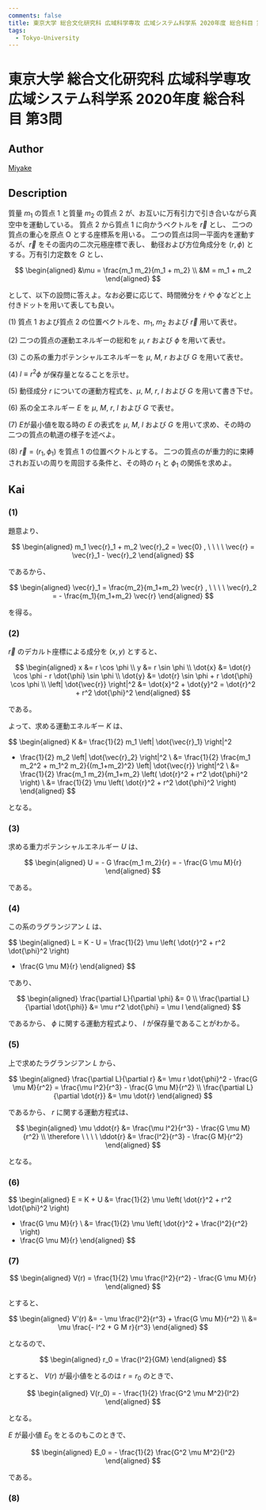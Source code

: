 ```yaml
---
comments: false
title: 東京大学 総合文化研究科 広域科学専攻 広域システム科学系 2020年度 総合科目 第3問
tags:
  - Tokyo-University
---
```

# 東京大学 総合文化研究科 広域科学専攻 広域システム科学系 2020年度 総合科目 第3問

## **Author**
[Miyake](https://miyake.github.io/exams/index.html)

## **Description**
質量 $m_1$ の質点 $1$ と質量 $m_2$ の質点 $2$ が、お互いに万有引力で引き合いながら真空中を運動している。
質点 $2$ から質点 $1$ に向かうベクトルを $\vec{r}$ とし、
二つの質点の重心を原点 $\text{O}$ とする座標系を用いる。
二つの質点は同一平面内を運動するが、$\vec{r}$ をその面内の二次元極座標で表し、
動径および方位角成分を $(r, \phi)$ とする。万有引力定数を $G$ とし、

$$
\begin{aligned}
&\mu = \frac{m_1 m_2}{m_1 + m_2} \\
&M = m_1 + m_2
\end{aligned}
$$

として、以下の設問に答えよ。なお必要に応じて、時間微分を $\dot{r}$ や $\dot{\phi}$ などと上付きドットを用いて表しても良い。

(1) 質点 $1$ および質点 $2$ の位置ベクトルを、$m_1$, $m_2$ および $\vec{r}$ 用いて表せ。

(2) 二つの質点の運動エネルギーの総和を $\mu$, $r$ および $\phi$ を用いて表せ。

(3) この系の重力ポテンシャルエネルギーを $\mu$, $M$, $r$ および $G$ を用いて表せ。

(4) $l \equiv r^2 \phi$ が保存量となることを示せ。

(5) 動径成分 $r$ についての運動方程式を、$\mu$, $M$, $r$, $l$ および $G$ を用いて書き下せ。

(6) 系の全エネルギー $E$ を $\mu$, $M$, $r$, $l$ および $G$ で表せ。

(7) $E$が最小値を取る時の $E$ の表式を $\mu$, $M$, $l$ および $G$ を用いて求め、その時の二つの質点の軌道の様子を述べよ。

(8) $\vec{r}=(r_1, \phi_1)$ を質点 $1$ の位置ベクトルとする。
二つの質点のが重力的に束縛されお互いの周りを周回する条件と、その時の $r_1$ と $\phi_1$ の関係を求めよ。

## **Kai**
### (1)
題意より、

$$
\begin{aligned}
m_1 \vec{r}_1 + m_2 \vec{r}_2 = \vec{0}
, \ \ \ \ 
\vec{r} = \vec{r}_1 - \vec{r}_2
\end{aligned}
$$

であるから、

$$
\begin{aligned}
\vec{r}_1 = \frac{m_2}{m_1+m_2} \vec{r}
, \ \ \ \ 
\vec{r}_2 = - \frac{m_1}{m_1+m_2} \vec{r}
\end{aligned}
$$

を得る。

### (2)
$\vec{r}$ のデカルト座標による成分を $(x,y)$ とすると、

$$
\begin{aligned}
x &= r \cos \phi
\\
y &= r \sin \phi
\\
\dot{x} &= \dot{r} \cos \phi - r \dot{\phi} \sin \phi
\\
\dot{y} &= \dot{r} \sin \phi + r \dot{\phi} \cos \phi
\\
\left| \dot{\vec{r}} \right|^2
&= \dot{x}^2 + \dot{y}^2
= \dot{r}^2 + r^2 \dot{\phi}^2
\end{aligned}
$$

である。

よって、求める運動エネルギー $K$ は、

$$
\begin{aligned}
K
&= \frac{1}{2} m_1 \left| \dot{\vec{r}_1} \right|^2
+ \frac{1}{2} m_2 \left| \dot{\vec{r}_2} \right|^2
\\
&= \frac{1}{2} \frac{m_1 m_2^2 + m_1^2 m_2}{(m_1+m_2)^2}
\left| \dot{\vec{r}} \right|^2
\\
&= \frac{1}{2} \frac{m_1 m_2}{m_1+m_2}
\left( \dot{r}^2 + r^2 \dot{\phi}^2 \right)
\\
&= \frac{1}{2} \mu \left( \dot{r}^2 + r^2 \dot{\phi}^2 \right)
\end{aligned}
$$

となる。

### (3)
求める重力ポテンシャルエネルギー $U$ は、

$$
\begin{aligned}
U = - G \frac{m_1 m_2}{r}
= - \frac{G \mu M}{r}
\end{aligned}
$$

である。

### (4)
この系のラグランジアン $L$ は、

$$
\begin{aligned}
L = K - U
= \frac{1}{2} \mu \left( \dot{r}^2 + r^2 \dot{\phi}^2 \right)
+ \frac{G \mu M}{r}
\end{aligned}
$$

であり、

$$
\begin{aligned}
\frac{\partial L}{\partial \phi}
&= 0
\\
\frac{\partial L}{\partial \dot{\phi}}
&= \mu r^2 \dot{\phi}
= \mu l
\end{aligned}
$$

であるから、 $\phi$ に関する運動方程式より、
$l$ が保存量であることがわかる。

### (5)
上で求めたラグランジアン $L$ から、

$$
\begin{aligned}
\frac{\partial L}{\partial r}
&= \mu r \dot{\phi}^2 - \frac{G \mu M}{r^2}
= \frac{\mu l^2}{r^3} - \frac{G \mu M}{r^2}
\\
\frac{\partial L}{\partial \dot{r}}
&= \mu \dot{r}
\end{aligned}
$$

であるから、 $r$ に関する運動方程式は、

$$
\begin{aligned}
\mu \ddot{r}
&= \frac{\mu l^2}{r^3} - \frac{G \mu M}{r^2}
\\
\therefore \ \ \ \ 
\ddot{r}
&= \frac{l^2}{r^3} - \frac{G M}{r^2}
\end{aligned}
$$

となる。

### (6)

$$
\begin{aligned}
E = K + U
&= \frac{1}{2} \mu \left( \dot{r}^2 + r^2 \dot{\phi}^2 \right)
- \frac{G \mu M}{r}
\\
&= \frac{1}{2} \mu \left( \dot{r}^2 + \frac{l^2}{r^2} \right)
- \frac{G \mu M}{r}
\end{aligned}
$$

### (7)

$$
\begin{aligned}
V(r)
= \frac{1}{2} \mu \frac{l^2}{r^2} - \frac{G \mu M}{r}
\end{aligned}
$$

とすると、

$$
\begin{aligned}
V'(r)
&= - \mu \frac{l^2}{r^3} + \frac{G \mu M}{r^2}
\\
&= \mu \frac{- l^2 + G M r}{r^3}
\end{aligned}
$$

となるので、

$$
\begin{aligned}
r_0 = \frac{l^2}{GM}
\end{aligned}
$$

とすると、 $V(r)$ が最小値をとるのは $r=r_0$ のときで、

$$
\begin{aligned}
V(r_0)
= - \frac{1}{2} \frac{G^2 \mu M^2}{l^2}
\end{aligned}
$$

となる。

$E$ が最小値 $E_0$ をとるのもこのときで、

$$
\begin{aligned}
E_0
= - \frac{1}{2} \frac{G^2 \mu M^2}{l^2}
\end{aligned}
$$

である。

### (8)